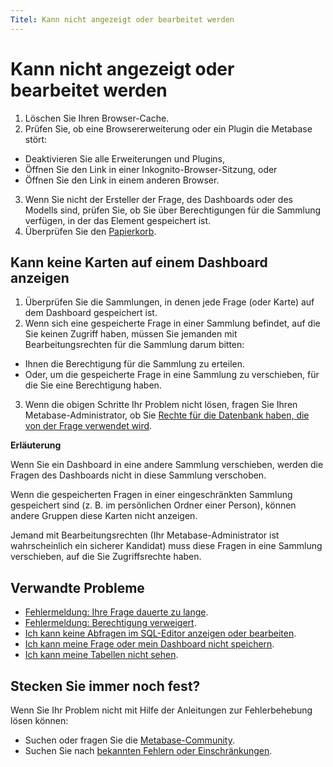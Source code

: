 ```yaml
---
Titel: Kann nicht angezeigt oder bearbeitet werden
---
```



# Kann nicht angezeigt oder bearbeitet werden


1. Löschen Sie Ihren Browser-Cache.
2. Prüfen Sie, ob eine Browsererweiterung oder ein Plugin die Metabase stört:
- Deaktivieren Sie alle Erweiterungen und Plugins,
- Öffnen Sie den Link in einer Inkognito-Browser-Sitzung, oder
- Öffnen Sie den Link in einem anderen Browser.
3. Wenn Sie nicht der Ersteller der Frage, des Dashboards oder des Modells sind, prüfen Sie, ob Sie über Berechtigungen für die Sammlung verfügen, in der das Element gespeichert ist.
4. Überprüfen Sie den [Papierkorb](../exploration-and-organization/delete-and-restore.md#see-items-in-trash).


## Kann keine Karten auf einem Dashboard anzeigen


1. Überprüfen Sie die Sammlungen, in denen jede Frage (oder Karte) auf dem Dashboard gespeichert ist.
2. Wenn sich eine gespeicherte Frage in einer Sammlung befindet, auf die Sie keinen Zugriff haben, müssen Sie jemanden mit Bearbeitungsrechten für die Sammlung darum bitten:
- Ihnen die Berechtigung für die Sammlung zu erteilen.
- Oder, um die gespeicherte Frage in eine Sammlung zu verschieben, für die Sie eine Berechtigung haben.
3. Wenn die obigen Schritte Ihr Problem nicht lösen, fragen Sie Ihren Metabase-Administrator, ob Sie [Rechte für die Datenbank haben, die von der Frage verwendet wird](../permissions/data.md#blocked-view-data-permission).


**Erläuterung**


Wenn Sie ein Dashboard in eine andere Sammlung verschieben, werden die Fragen des Dashboards nicht in diese Sammlung verschoben.


Wenn die gespeicherten Fragen in einer eingeschränkten Sammlung gespeichert sind (z. B. im persönlichen Ordner einer Person), können andere Gruppen diese Karten nicht anzeigen.


Jemand mit Bearbeitungsrechten (Ihr Metabase-Administrator ist wahrscheinlich ein sicherer Kandidat) muss diese Fragen in eine Sammlung verschieben, auf die Sie Zugriffsrechte haben.


## Verwandte Probleme


- [Fehlermeldung: Ihre Frage dauerte zu lange](./timeout.md).
- [Fehlermeldung: Berechtigung verweigert](./data-permissions.md#getting-a-permission-denied-error-message).
- [Ich kann keine Abfragen im SQL-Editor anzeigen oder bearbeiten](./data-permissions.md#a-user-group-cant-access-the-sql-editor).
- [Ich kann meine Frage oder mein Dashboard nicht speichern](./proxies.md).
- [Ich kann meine Tabellen nicht sehen](./cant-see-tables.md).


## Stecken Sie immer noch fest?


Wenn Sie Ihr Problem nicht mit Hilfe der Anleitungen zur Fehlerbehebung lösen können:


- Suchen oder fragen Sie die [Metabase-Community](https://discourse.metabase.com/).
- Suchen Sie nach [bekannten Fehlern oder Einschränkungen](./known-issues.md).

